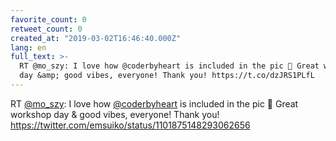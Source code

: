 ```yaml
---
favorite_count: 0
retweet_count: 0
created_at: "2019-03-02T16:46:40.000Z"
lang: en
full_text: >-
  RT @mo_szy: I love how @coderbyheart is included in the pic 📸 Great workshop
  day &amp; good vibes, everyone! Thank you! https://t.co/dzJRS1PLfL
---
```


RT [@mo_szy](https://twitter.com/mo_szy): I love how
[@coderbyheart](https://twitter.com/coderbyheart) is included in the pic 📸
Great workshop day &amp; good vibes, everyone! Thank you!
<https://twitter.com/emsuiko/status/1101875148293062656>
